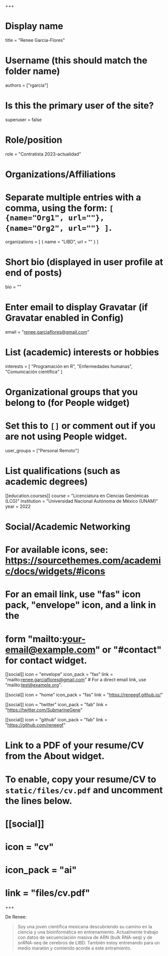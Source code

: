 +++
# Display name
title = "Renee Garcia-Flores"

# Username (this should match the folder name)
authors = ["rgarcia"]

# Is this the primary user of the site?
superuser = false

# Role/position
role = "Contratista 2023-actualidad"

# Organizations/Affiliations
#   Separate multiple entries with a comma, using the form: `[ {name="Org1", url=""}, {name="Org2", url=""} ]`.
organizations = [ { name = "LIBD", url = "" } ]

# Short bio (displayed in user profile at end of posts)
bio = ""

# Enter email to display Gravatar (if Gravatar enabled in Config)
email = "renee.garciaflores@gmail.com"

# List (academic) interests or hobbies
interests = [
  "Programación en R",
  "Enfermedades humanas",
  "Comunicación científica"
]

# Organizational groups that you belong to (for People widget)
#   Set this to `[]` or comment out if you are not using People widget.
user_groups = ["Personal Remoto"]

# List qualifications (such as academic degrees)
[[education.courses]]
  course = "Licenciatura en Ciencias Genómicas (LCG)"
  institution = "Universidad Nacional Autónoma de México (UNAM)"
  year = 2022

# Social/Academic Networking
# For available icons, see: https://sourcethemes.com/academic/docs/widgets/#icons
#   For an email link, use "fas" icon pack, "envelope" icon, and a link in the
#   form "mailto:your-email@example.com" or "#contact" for contact widget.

[[social]]
  icon = "envelope"
  icon_pack = "fas"
  link = "mailto:renee.garciaflores@gmail.com"  # For a direct email link, use "mailto:test@example.org".
  
[[social]]
  icon = "home"
  icon_pack = "fas"
  link = "https://reneegf.github.io/"

[[social]]
  icon = "twitter"
  icon_pack = "fab"
  link = "https://twitter.com/SubmarineGene"

[[social]]
  icon = "github"
  icon_pack = "fab"
  link = "https://github.com/reneegf"

# Link to a PDF of your resume/CV from the About widget.
# To enable, copy your resume/CV to `static/files/cv.pdf` and uncomment the lines below.
# [[social]]
#   icon = "cv"
#   icon_pack = "ai"
#   link = "files/cv.pdf"

+++

De Renee:

> Soy una joven científica mexicana descubriendo su camino en la ciencia y una bioinformática en entrenamiento. Actualmente trabajo con datos de secuenciación masiva de ARN (bulk RNA-seq) y de snRNA-seq de cerebros de LIBD. También estoy entrenando para un medio maratón y comiendo acorde a este entramiento.
